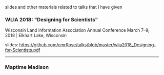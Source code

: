 
slides and other materials related to talks that I have given



### WLIA 2018: "Designing for Scientists"
Wisconsin Land Information Association Annual Conference 
March 7–9, 2018 | Elkhart Lake, Wisconsin 

slides: https://github.com/cmrRose/talks/blob/master/wlia2018_Designing-for-Scientists.pdf 

--- 

### Maptime Madison 
